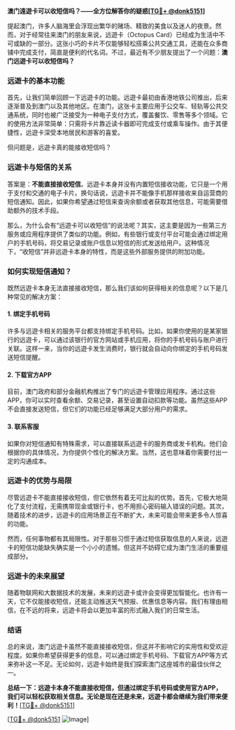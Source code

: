 **澳门遠遊卡可以收短信吗？——全方位解答你的疑惑[[TG💪+ @donk5151](https://t.me/s/donk5151)]**

提起澳门，许多人脑海里会浮现出繁华的赌场、精致的美食以及迷人的夜景。然而，对于经常往来澳门的朋友来说，远遊卡（Octopus Card）已经成为生活中不可或缺的一部分。这张小巧的卡片不仅能够轻松搭乘公共交通工具，还能在众多商铺中完成支付，简直是便利的代名词。不过，最近有不少朋友提出了一个问题：**澳门远遊卡可以收短信吗？**

### **远遊卡的基本功能**
首先，让我们简单回顾一下远遊卡的功能。远遊卡最初由香港地铁公司推出，后来逐渐普及到澳门以及其他地区。在澳门，这张卡主要应用于公交车、轻轨等公共交通系统，同时也被广泛接受为一种电子支付方式，覆盖餐饮、零售等多个领域。它的使用方法非常简单：只需将卡片靠近读卡器即可完成支付或乘车操作。由于其便捷性，远遊卡深受本地居民和游客的喜爱。

但问题是，远遊卡真的能接收短信吗？

### **远遊卡与短信的关系**
答案是：**不能直接接收短信**。远遊卡本身并没有内置短信接收功能，它只是一个用于支付和交通的电子卡片。换句话说，远遊卡并不能像手机那样接收来自运营商的短信通知。因此，如果你希望通过短信来查询余额或者获取其他信息，可能需要借助额外的技术手段。

那么，为什么会有“远遊卡可以收短信”的说法呢？其实，这主要是因为一些第三方服务或应用程序提供了类似的功能。例如，有些银行或支付平台可能会通过绑定用户的手机号码，将交易记录或账户信息以短信的形式发送给用户。这种情况下，“收短信”并非远遊卡本身的特性，而是这些外部服务提供的附加功能。

### **如何实现短信通知？**
既然远遊卡本身无法直接接收短信，那么我们该如何获得相关的信息呢？以下是几种常见的解决方案：

#### **1. 绑定手机号码**
许多与远遊卡相关的服务平台都支持绑定手机号码。比如，如果你使用的是某家银行的远遊卡，可以通过该银行的官方网站或手机应用，将你的手机号码与账户进行关联。这样一来，当你的远遊卡发生消费时，银行就会自动向你绑定的手机号码发送短信提醒。

#### **2. 下载官方APP**
目前，澳门政府和部分金融机构推出了专门的远遊卡管理应用程序。通过这些APP，你可以实时查看余额、交易记录，甚至设置自动扣款等功能。虽然这些APP不会直接发送短信，但它们的功能已经足够满足大部分用户的需求。

#### **3. 联系客服**
如果你对短信通知有特殊需求，可以直接联系远遊卡的服务商或发卡机构。他们会根据你的具体情况，为你提供个性化的解决方案。当然，这也意味着你需要付出一定的沟通成本。

### **远遊卡的优势与局限**
尽管远遊卡不能直接接收短信，但它依然有着无可比拟的优势。首先，它极大地简化了支付流程，无需携带现金或银行卡，也不用担心密码输入错误的问题。其次，随着技术的进步，远遊卡的应用场景正在不断扩大，未来可能会带来更多令人惊喜的功能。

然而，任何事物都有其局限性。对于那些习惯于通过短信获取信息的人来说，远遊卡的短信功能缺失确实是一个小小的遗憾。但这并不妨碍它成为澳门生活的重要组成部分。

### **远遊卡的未来展望**
随着物联网和大数据技术的发展，未来的远遊卡或许会变得更加智能化。也许有一天，它不仅能接收短信，还能主动推送天气预报、优惠信息等内容。我们有理由相信，在不远的将来，远遊卡将会以更加丰富的形式融入我们的日常生活。

### **结语**
总的来说，澳门远遊卡虽然不能直接接收短信，但这并不影响它的实用性和受欢迎程度。如果你希望获得更多的信息，可以通过绑定手机号码、下载官方APP等方式来弥补这一不足。无论如何，远遊卡始终是我们探索澳门这座城市的最佳伙伴之一。

**总结一下：远遊卡本身不能直接收短信，但通过绑定手机号码或使用官方APP，我们可以轻松获取相关信息。无论是现在还是未来，远遊卡都会继续为我们带来便利！**[[TG💪+ @donk5151](https://t.me/s/donk5151)]

[[TG💪+ @donk5151](https://t.me/s/donk5151) ![Image](https://i.postimg.cc/rwNCRYN7/Snipaste-2025-04-30-17-27-05.png)]